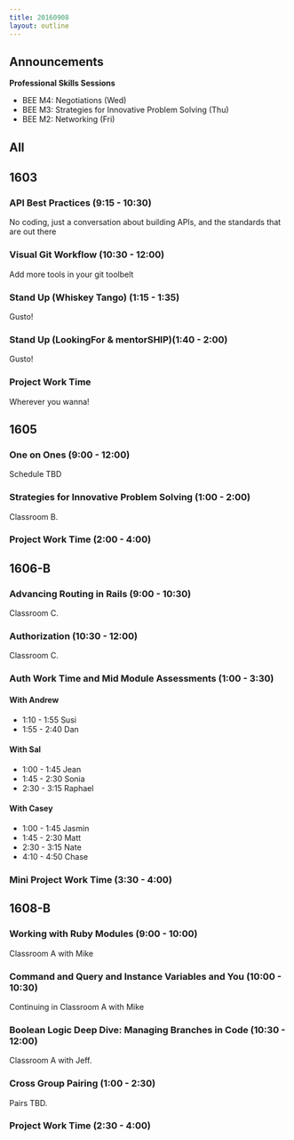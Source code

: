 ```yaml
---
title: 20160908
layout: outline
---
```


## Announcements
**Professional Skills Sessions**

* BEE M4: Negotiations (Wed)
* BEE M3: Strategies for Innovative Problem Solving (Thu)
* BEE M2: Networking (Fri)

## All

## 1603

### API Best Practices (9:15 - 10:30)

No coding, just a conversation about building APIs, and the standards that are out there

### Visual Git Workflow (10:30 - 12:00)

Add more tools in your git toolbelt

### Stand Up (Whiskey Tango) (1:15 - 1:35)

Gusto!

### Stand Up (LookingFor & mentorSHIP)(1:40 - 2:00)

Gusto!

### Project Work Time

Wherever you wanna!

## 1605

### One on Ones (9:00 - 12:00)

Schedule TBD

### Strategies for Innovative Problem Solving (1:00 - 2:00)

Classroom B.

### Project Work Time (2:00 - 4:00)


## 1606-B

### Advancing Routing in Rails (9:00 - 10:30)

Classroom C.

### Authorization (10:30 - 12:00)

Classroom C.

### Auth Work Time and Mid Module Assessments (1:00 - 3:30)

#### With Andrew

* 1:10 - 1:55 Susi
* 1:55 - 2:40 Dan

#### With Sal

* 1:00 - 1:45 Jean
* 1:45 - 2:30 Sonia
* 2:30 - 3:15 Raphael

#### With Casey

* 1:00 - 1:45 Jasmin
* 1:45 - 2:30 Matt
* 2:30 - 3:15 Nate
* 4:10 - 4:50 Chase

### Mini Project Work Time (3:30 - 4:00)


## 1608-B

### Working with Ruby Modules (9:00 - 10:00)

Classroom A with Mike

### Command and Query and Instance Variables and You (10:00 - 10:30)

Continuing in Classroom A with Mike

### Boolean Logic Deep Dive: Managing Branches in Code (10:30 - 12:00)

Classroom A with Jeff.

### Cross Group Pairing (1:00 - 2:30)

Pairs TBD.

### Project Work Time (2:30 - 4:00)
